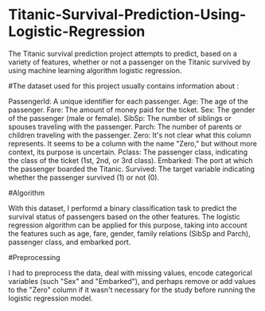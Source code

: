 # Titanic-Survival-Prediction-Using-Logistic-Regression
The Titanic survival prediction project attempts to predict, based on a variety of features, whether or not a passenger on the Titanic survived by using machine learning algorithm logistic regression.

#The dataset used for this project usually contains information about :

PassengerId: A unique identifier for each passenger.
Age: The age of the passenger.
Fare: The amount of money paid for the ticket.
Sex: The gender of the passenger (male or female).
SibSp: The number of siblings or spouses traveling with the passenger.
Parch: The number of parents or children traveling with the passenger.
Zero: It's not clear what this column represents. It seems to be a column with the name "Zero," but without more context, its purpose is uncertain.
Pclass: The passenger class, indicating the class of the ticket (1st, 2nd, or 3rd class).
Embarked: The port at which the passenger boarded the Titanic.
Survived: The target variable indicating whether the passenger survived (1) or not (0).

#Algorithm

With this dataset, I performd a binary classification task to predict the survival status of passengers based on the other features. The logistic regression algorithm can be applied for this purpose, taking into account the features such as age, fare, gender, family relations (SibSp and Parch), passenger class, and embarked port.

#Preprocessing

I had to preprocess the data, deal with missing values, encode categorical variables (such "Sex" and "Embarked"), and perhaps remove or add values to the "Zero" column if it wasn't necessary for the study before running the logistic regression model.
